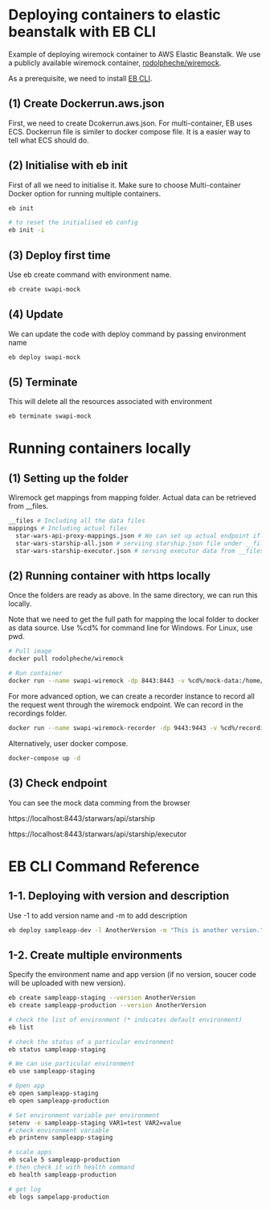 # Deploying containers to elastic beanstalk with EB CLI

Example of deploying wiremock container to AWS Elastic Beanstalk. We use a publicly available wiremock container, [rodolpheche/wiremock](https://hub.docker.com/r/rodolpheche/wiremock/).

As a prerequisite, we need to install [EB CLI](https://docs.aws.amazon.com/elasticbeanstalk/latest/dg/eb-cli3-install.html).

## (1) Create Dockerrun.aws.json

First, we need to create Dcokerrun.aws.json. For multi-container, EB uses ECS. Dockerrun file is similer to docker compose file. It is a easier way to tell what ECS should do. 

## (2) Initialise with eb init

First of all we need to initialise it. Make sure to choose Multi-container Docker option for running multiple containers.

```bash
eb init

# to reset the initialised eb config
eb init -i
```

## (3) Deploy first time

Use eb create command with environment name.

```bash
eb create swapi-mock
```

## (4) Update

We can update the code with deploy command by passing environment name

```bash
eb deploy swapi-mock
```

## (5) Terminate

This will delete all the resources associated with environment

```bash
eb terminate swapi-mock
```

# Running containers locally

## (1) Setting up the folder

Wiremock get mappings from mapping folder. Actual data can be retrieved from __files.

```bash
__files # Including all the data files
mappings # Including actual files
  star-wars-api-proxy-mappings.json # We can set up actual endpoint if no mock was set
  star-wars-starship-all.json # serviing starship.json file under __files/starship/starship.json
  star-wars-starship-executor.json # serving executor data from __files/starship/starship-executor.json
```

## (2) Running container with https locally

Once the folders are ready as above. In the same directory, we can run this locally.

Note that we need to get the full path for mapping the local folder to docker as data source. Use %cd% for command line for Windows. For Linux, use pwd.

```bash
# Pull image
docker pull rodolpheche/wiremock

# Run container
docker run --name swapi-wiremock -dp 8443:8443 -v %cd%/mock-data:/home/wiremock rodolpheche/wiremock --https-port 8443 --verbose
```

For more advanced option, we can create a recorder instance to record all the request went through the wiremock endpoint. We can record in the recordings folder.

```bash
docker run --name swapi-wiremock-recorder -dp 9443:9443 -v %cd%/recordings:/home/wiremock rodolpheche/wiremock --proxy-all=https://starwars.api.com --record-mappings --https-port 9443 --verbose
```

Alternatively, user docker compose.

```bash
docker-compose up -d
```

## (3) Check endpoint

You can see the mock data comming from the browser

https://localhost:8443/starwars/api/starship

https://localhost:8443/starwars/api/starship/executor


# EB CLI Command Reference

## 1-1. Deploying with version and description

Use -1 to add version name and -m to add description

```bash
eb deploy sampleapp-dev -l AnotherVersion -m "This is another version."
```

## 1-2. Create multiple environments

Specify the environment name and app version (if no version, soucer code will be uploaded with new version).

```bash
eb create sampleapp-staging --version AnotherVersion
eb create sampleapp-production --version AnotherVersion

# check the list of environment (* indicates default environment)
eb list

# check the status of a particular environment
eb status sampleapp-staging

# We can use particular environment
eb use sampleapp-staging

# Open app
eb open sampleapp-staging
eb open sampleapp-production

# Set environment variable per environment
setenv -e sampleapp-staging VAR1=test VAR2=value
# check environment variable
eb printenv sampleapp-staging

# scale apps 
eb scale 5 sampleapp-production
# then check it with health command
eb health sampleapp-production

# get log
eb logs sampelapp-production
```